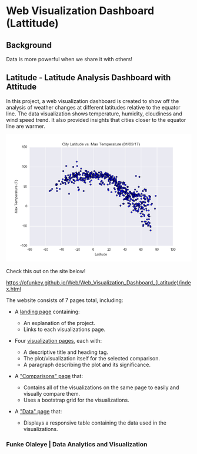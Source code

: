 # Web Visualization Dashboard (Lattitude)

## Background
Data is more powerful when we share it with others!

## Latitude - Latitude Analysis Dashboard with Attitude

In this project, a web visualization dashboard is created to show off the analysis of weather changes at different latitudes relative to the equator line. The data visualization shows temperature, humidity, cloudiness and wind speed trend. It also provided insights that cities closer to the equator line are warmer.

![dashboard](https://github.com/ofunkey/Web/blob/master/Web_Visualization_Dashboard_(Latitude)/Resources/assets/images/Temperature_Latitude.png)

Check this out on the site below!

https://ofunkey.github.io/Web/Web_Visualization_Dashboard_(Latitude)/index.html

The website consists of 7 pages total, including:

* A [landing page](#landing-page) containing:
  * An explanation of the project.
  * Links to each visualizations page.
* Four [visualization pages](#visualization-pages), each with:
  * A descriptive title and heading tag.
  * The plot/visualization itself for the selected comparison.
  * A paragraph describing the plot and its significance.
* A ["Comparisons" page](#comparisons-page) that:
  * Contains all of the visualizations on the same page to easily and visually compare them.
  * Uses a bootstrap grid for the visualizations.

* A ["Data" page](#data-page) that:
  * Displays a responsive table containing the data used in the visualizations.
       
### Funke Olaleye | Data Analytics and Visualization
